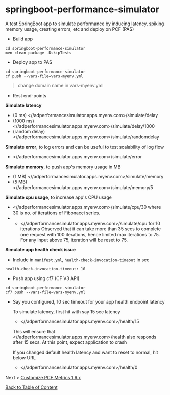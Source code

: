 # springboot-performance-simulator
A test SpringBoot app to simulate performance by inducing latency, spiking memory usage, creating errors, etc and deploy on PCF (PAS)

* Build app

```
cd springboot-performance-simulator
mvn clean package -DskipTests
```

* Deploy app to PAS

```
cd springboot-performance-simulator
cf push --vars-file=vars-myenv.yml
```
> change domain name in vars-myenv.yml

* Rest end-points

__Simulate latency__

* (0 ms) <//adperformancesimulator.apps.myenv.com>/simulate/delay
* (1000 ms) <//adperformancesimulator.apps.myenv.com>/simulate/delay/1000
* (random delay) <//adperformancesimulator.apps.myenv.com>/simulate/randomdelay

__Simulate error__, to log errors and can be useful to test scalability of log flow

* <//adperformancesimulator.apps.myenv.com>/simulate/error

__Simulate memory__, to push app's memory usage in MB

* (1 MB) <//adperformancesimulator.apps.myenv.com>/simulate/memory
* (5 MB) <//adperformancesimulator.apps.myenv.com>/simulate/memory/5

__Simulate cpu usage__, to increase app's CPU usage

* <//adperformancesimulator.apps.myenv.com>/simulate/cpu/30 where 30 is no. of iterations of Fibonacci series.
* * <//adperformancesimulator.apps.myenv.com>/simulate/cpu for 10 iterations
Observed that it can take more than 35 secs to complete one request with 100 iterations, hence limited max iterations to 75. For any input above 75, iteration will be reset to 75.


__Simulate app health check issue__

 * Include in `manifest.yml`, `health-check-invocation-timeout` in sec

 ```
 health-check-invocation-timeout: 10
 ```

 * Push app using cf7 (CF V3 API)

 ```
 cd springboot-performance-simulator
 cf7 push --vars-file=vars-myenv.yml
 ```

 * Say you configured, 10 sec timeout for your app health endpoint latency

	 To simulate latency, first hit with say 15 sec latency

	 * <//adperformancesimulator.apps.myenv.com>/health/15

	 This will ensure that <//adperformancesimulator.apps.myenv.com>/health also responds after 15 secs. At this point, expect application to crash

	 If you changed default health latency and want to reset to normal, hit below URL

	 * <//adperformancesimulator.apps.myenv.com>/health/0

 Next > [Customize PCF Metrics 1.6.x](pas-metrics/customize-pcf-metrics-1-6.md)

 [Back to Table of Content](README.md)
